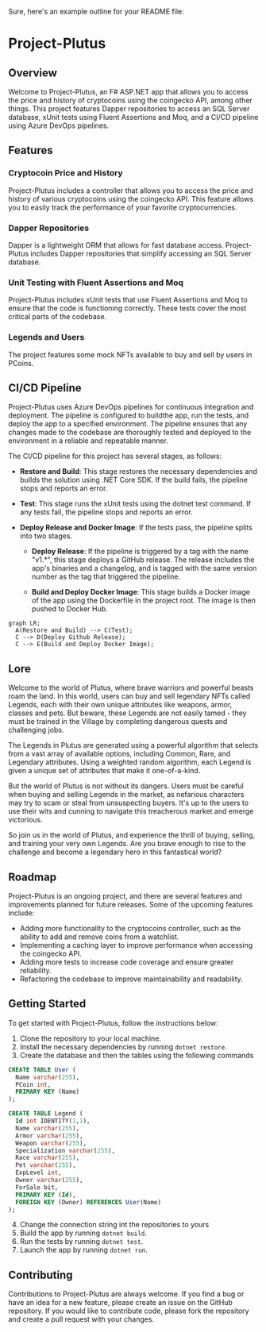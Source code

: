 Sure, here's an example outline for your README file:

# Project-Plutus

## Overview

Welcome to Project-Plutus, an F# ASP.NET app that allows you to access the price and history of cryptocoins using the coingecko API, among other things. This project features Dapper repositories to access an SQL Server database, xUnit tests using Fluent Assertions and Moq, and a CI/CD pipeline using Azure DevOps pipelines.

## Features

### Cryptocoin Price and History

Project-Plutus includes a controller that allows you to access the price and history of various cryptocoins using the coingecko API. This feature allows you to easily track the performance of your favorite cryptocurrencies.

### Dapper Repositories

Dapper is a lightweight ORM that allows for fast database access. Project-Plutus includes Dapper repositories that simplify accessing an SQL Server database.

### Unit Testing with Fluent Assertions and Moq

Project-Plutus includes xUnit tests that use Fluent Assertions and Moq to ensure that the code is functioning correctly. These tests cover the most critical parts of the codebase.

### Legends and Users

The project features some mock NFTs available to buy and sell by users in PCoins.

## CI/CD Pipeline

Project-Plutus uses Azure DevOps pipelines for continuous integration and deployment. The pipeline is configured to buildthe app, run the tests, and deploy the app to a specified environment. The pipeline ensures that any changes made to the codebase are thoroughly tested and deployed to the environment in a reliable and repeatable manner.

The CI/CD pipeline for this project has several stages, as follows:

- **Restore and Build**: This stage restores the necessary dependencies and builds the solution using .NET Core SDK. If the build fails, the pipeline stops and reports an error.

- **Test**: This stage runs the xUnit tests using the dotnet test command. If any tests fail, the pipeline stops and reports an error.

- **Deploy Release and Docker Image**: If the tests pass, the pipeline splits into two stages.

    - **Deploy Release**: If the pipeline is triggered by a tag with the name "v1.*", this stage deploys a GitHub release. The release includes the app's binaries and a changelog, and is tagged with the same version number as the tag that triggered the pipeline.

    - **Build and Deploy Docker Image**: This stage builds a Docker image of the app using the Dockerfile in the project root. The image is then pushed to Docker Hub.

```mermaid
graph LR;
  A(Restore and Build) --> C(Test);
  C --> D(Deploy Github Release);
  C --> E(Build and Deploy Docker Image);
```

## Lore

Welcome to the world of Plutus, where brave warriors and powerful beasts roam the land. In this world, users can buy and sell legendary NFTs called Legends, each with their own unique attributes like weapons, armor, classes and pets. But beware, these Legends are not easily tamed - they must be trained in the Village by completing dangerous quests and challenging jobs.

The Legends in Plutus are generated using a powerful algorithm that selects from a vast array of available options, including Common, Rare, and Legendary attributes. Using a weighted random algorithm, each Legend is given a unique set of attributes that make it one-of-a-kind.

But the world of Plutus is not without its dangers. Users must be careful when buying and selling Legends in the market, as nefarious characters may try to scam or steal from unsuspecting buyers. It's up to the users to use their wits and cunning to navigate this treacherous market and emerge victorious.

So join us in the world of Plutus, and experience the thrill of buying, selling, and training your very own Legends. Are you brave enough to rise to the challenge and become a legendary hero in this fantastical world?

## Roadmap

Project-Plutus is an ongoing project, and there are several features and improvements planned for future releases. Some of the upcoming features include:

- Adding more functionality to the cryptocoins controller, such as the ability to add and remove coins from a watchlist.
- Implementing a caching layer to improve performance when accessing the coingecko API.
- Adding more tests to increase code coverage and ensure greater reliability.
- Refactoring the codebase to improve maintainability and readability.

## Getting Started

To get started with Project-Plutus, follow the instructions below:

1. Clone the repository to your local machine.
2. Install the necessary dependencies by running `dotnet restore`.
3. Create the database and then the tables using the following commands
```sql
CREATE TABLE User (
  Name varchar(255),
  PCoin int,
  PRIMARY KEY (Name)
);

CREATE TABLE Legend (
  Id int IDENTITY(1,1),
  Name varchar(255),
  Armor varchar(255),
  Weapon varchar(255),
  Specialization varchar(255),
  Race varchar(255),
  Pet varchar(255),
  ExpLevel int,
  Owner varchar(255),
  ForSale bit,
  PRIMARY KEY (Id),
  FOREIGN KEY (Owner) REFERENCES User(Name)
);
```
4. Change the connection string int the repositories to yours
5. Build the app by running `dotnet build`.
6. Run the tests by running `dotnet test`.
7. Launch the app by running `dotnet run`.

## Contributing

Contributions to Project-Plutus are always welcome. If you find a bug or have an idea for a new feature, please create an issue on the GitHub repository. If you would like to contribute code, please fork the repository and create a pull request with your changes.